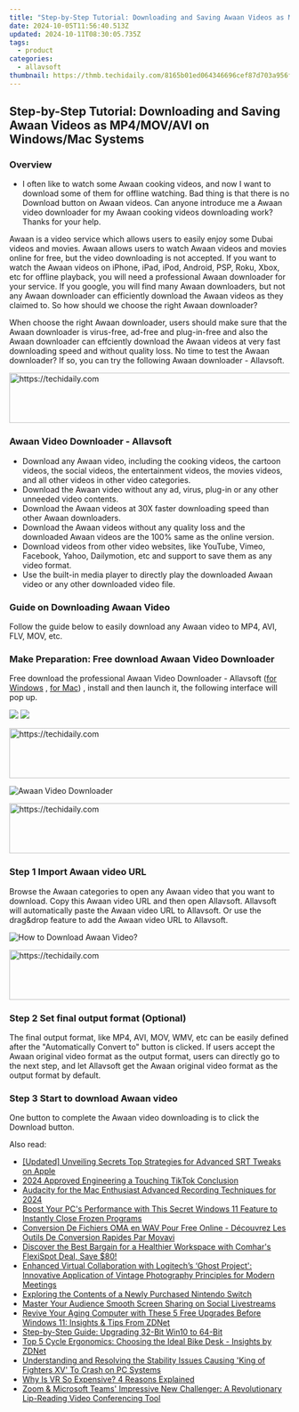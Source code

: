 ```yaml
---
title: "Step-by-Step Tutorial: Downloading and Saving Awaan Videos as MP4/MOV/AVI on Windows/Mac Systems"
date: 2024-10-05T11:56:40.513Z
updated: 2024-10-11T08:30:05.735Z
tags:
  - product
categories:
  - allavsoft
thumbnail: https://thmb.techidaily.com/8165b01ed064346696cef87d703a956f25f7e75ad27ec5fc1142917a3643401d.jpg
---
```


## Step-by-Step Tutorial: Downloading and Saving Awaan Videos as MP4/MOV/AVI on Windows/Mac Systems

### Overview

* I often like to watch some Awaan cooking videos, and now I want to download some of them for offline watching. Bad thing is that there is no Download button on Awaan videos. Can anyone introduce me a Awaan video downloader for my Awaan cooking videos downloading work? Thanks for your help.

Awaan is a video service which allows users to easily enjoy some Dubai videos and movies. Awaan allows users to watch Awaan videos and movies online for free, but the video downloading is not accepted. If you want to watch the Awaan videos on iPhone, iPad, iPod, Android, PSP, Roku, Xbox, etc for offline playback, you will need a professional Awaan downloader for your service. If you google, you will find many Awaan downloaders, but not any Awaan downloader can efficiently download the Awaan videos as they claimed to. So how should we choose the right Awaan downloader?

When choose the right Awaan downloader, users should make sure that the Awaan downloader is virus-free, ad-free and plug-in-free and also the Awaan downloader can effciently download the Awaan videos at very fast downloading speed and without quality loss. No time to test the Awaan downloader? If so, you can try the following Awaan downloader - Allavsoft.

<!-- affiliate ads begin -->
<a href="https://appsumo.8odi.net/c/5597632/2144278/7443" target="_top" id="2144278">
  <img src="//a.impactradius-go.com/display-ad/7443-2144278" border="0" alt="https://techidaily.com" width="728" height="90"/>
</a>
<img height="0" width="0" src="https://appsumo.8odi.net/i/5597632/2144278/7443" style="position:absolute;visibility:hidden;" border="0" />
<!-- affiliate ads end -->

### Awaan Video Downloader - Allavsoft

* Download any Awaan video, including the cooking videos, the cartoon videos, the social videos, the entertainment videos, the movies videos, and all other videos in other video categories.
* Download the Awaan video without any ad, virus, plug-in or any other unneeded video contents.
* Download the Awaan videos at 30X faster downloading speed than other Awaan downloaders.
* Download the Awaan videos without any quality loss and the downloaded Awaan videos are the 100% same as the online version.
* Download videos from other video websites, like YouTube, Vimeo, Facebook, Yahoo, Dailymotion, etc and support to save them as any video format.
* Use the built-in media player to directly play the downloaded Awaan video or any other downloaded video file.

### Guide on Downloading Awaan Video

Follow the guide below to easily download any Awaan video to MP4, AVI, FLV, MOV, etc.

### Make Preparation: Free download Awaan Video Downloader

Free download the professional Awaan Video Downloader - Allavsoft ([for Windows](https://tools.techidaily.com/allavsoft/products/) , [for Mac](https://tools.techidaily.com/allavsoft/products/)) , install and then launch it, the following interface will pop up.

[![](https://www.allavsoft.com/how-to/../images/how-to/free-download-win.jpg)](https://tools.techidaily.com/allavsoft/products/) [![](https://www.allavsoft.com/how-to/../images/how-to/free-download-mac.jpg)](https://tools.techidaily.com/allavsoft/products/)

<!-- affiliate ads begin -->
<a href="https://ephamedtechinc.pxf.io/c/5597632/2136625/26400" target="_top" id="2136625">
  <img src="//a.impactradius-go.com/display-ad/26400-2136625" border="0" alt="https://techidaily.com" width="728" height="90"/>
</a>
<img height="0" width="0" src="https://ephamedtechinc.pxf.io/i/5597632/2136625/26400" style="position:absolute;visibility:hidden;" border="0" />
<!-- affiliate ads end -->

![Awaan Video Downloader](https://www.allavsoft.com/how-to/../images/allavsoft/screen-shot-600.jpg)

<!-- affiliate ads begin -->
<a href="https://appsumo.8odi.net/c/5597632/2118314/7443" target="_top" id="2118314">
  <img src="//a.impactradius-go.com/display-ad/7443-2118314" border="0" alt="https://techidaily.com" width="728" height="90"/>
</a>
<img height="0" width="0" src="https://appsumo.8odi.net/i/5597632/2118314/7443" style="position:absolute;visibility:hidden;" border="0" />
<!-- affiliate ads end -->

### Step 1 Import Awaan video URL

Browse the Awaan categories to open any Awaan video that you want to download. Copy this Awaan video URL and then open Allavsoft. Allavsoft will automatically paste the Awaan video URL to Allavsoft. Or use the drag&drop feature to add the Awaan video URL to Allavsoft.

![How to Download Awaan Video?](https://www.allavsoft.com/how-to/../images/how-to/download-rtmp-video/download-rtmp-video.jpg)

<!-- affiliate ads begin -->
<a href="https://appsumo.8odi.net/c/5597632/2123726/7443" target="_top" id="2123726">
  <img src="//a.impactradius-go.com/display-ad/7443-2123726" border="0" alt="https://techidaily.com" width="600" height="90"/>
</a>
<img height="0" width="0" src="https://appsumo.8odi.net/i/5597632/2123726/7443" style="position:absolute;visibility:hidden;" border="0" />
<!-- affiliate ads end -->

### Step 2 Set final output format (Optional)

The final output format, like MP4, AVI, MOV, WMV, etc can be easily defined after the "Automatically Convert to" button is clicked. If users accept the Awaan original video format as the output format, users can directly go to the next step, and let Allavsoft get the Awaan original video format as the output format by default.

### Step 3 Start to download Awaan video

One button to complete the Awaan video downloading is to click the Download button.

<ins class="adsbygoogle"
     style="display:block"
     data-ad-format="autorelaxed"
     data-ad-client="ca-pub-7571918770474297"
     data-ad-slot="1223367746"></ins>

<ins class="adsbygoogle"
     style="display:block"
     data-ad-client="ca-pub-7571918770474297"
     data-ad-slot="8358498916"
     data-ad-format="auto"
     data-full-width-responsive="true"></ins>

<span class="atpl-alsoreadstyle">Also read:</span>
<div><ul>
<li><a href="https://fox-info.techidaily.com/updated-unveiling-secrets-top-strategies-for-advanced-srt-tweaks-on-apple/"><u>[Updated] Unveiling Secrets Top Strategies for Advanced SRT Tweaks on Apple</u></a></li>
<li><a href="https://tiktok-video-recordings.techidaily.com/2024-approved-engineering-a-touching-tiktok-conclusion/"><u>2024 Approved Engineering a Touching TikTok Conclusion</u></a></li>
<li><a href="https://visual-screen-recording.techidaily.com/audacity-for-the-mac-enthusiast-advanced-recording-techniques-for-2024/"><u>Audacity for the Mac Enthusiast Advanced Recording Techniques for 2024</u></a></li>
<li><a href="https://win-fantastic.techidaily.com/boost-your-pcs-performance-with-this-secret-windows-11-feature-to-instantly-close-frozen-programs/"><u>Boost Your PC's Performance with This Secret Windows 11 Feature to Instantly Close Frozen Programs</u></a></li>
<li><a href="https://some-approaches.techidaily.com/conversion-de-fichiers-oma-en-wav-pour-free-online-decouvrez-les-outils-de-conversion-rapides-par-movavi/"><u>Conversion De Fichiers OMA en WAV Pour Free Online - Découvrez Les Outils De Conversion Rapides Par Movavi</u></a></li>
<li><a href="https://win-fantastic.techidaily.com/discover-the-best-bargain-for-a-healthier-workspace-with-comhars-flexispot-deal-save-80/"><u>Discover the Best Bargain for a Healthier Workspace with Comhar's FlexiSpot Deal, Save $80!</u></a></li>
<li><a href="https://win-fantastic.techidaily.com/enhanced-virtual-collaboration-with-logitechs-ghost-project-innovative-application-of-vintage-photography-principles-for-modern-meetings/"><u>Enhanced Virtual Collaboration with Logitech’s ‘Ghost Project': Innovative Application of Vintage Photography Principles for Modern Meetings</u></a></li>
<li><a href="https://techtrends.techidaily.com/exploring-the-contents-of-a-newly-purchased-nintendo-switch/"><u>Exploring the Contents of a Newly Purchased Nintendo Switch</u></a></li>
<li><a href="https://facebook-video-recording.techidaily.com/master-your-audience-smooth-screen-sharing-on-social-livestreams/"><u>Master Your Audience Smooth Screen Sharing on Social Livestreams</u></a></li>
<li><a href="https://win-fantastic.techidaily.com/revive-your-aging-computer-with-these-5-free-upgrades-before-windows-11-insights-and-tips-from-zdnet/"><u>Revive Your Aging Computer with These 5 Free Upgrades Before Windows 11: Insights & Tips From ZDNet</u></a></li>
<li><a href="https://buynow-info.techidaily.com/step-by-step-guide-upgrading-32-bit-win10-to-64-bit/"><u>Step-by-Step Guide: Upgrading 32-Bit Win10 to 64-Bit</u></a></li>
<li><a href="https://win-fantastic.techidaily.com/top-5-cycle-ergonomics-choosing-the-ideal-bike-desk-insights-by-zdnet/"><u>Top 5 Cycle Ergonomics: Choosing the Ideal Bike Desk - Insights by ZDNet</u></a></li>
<li><a href="https://program-issues.techidaily.com/understanding-and-resolving-the-stability-issues-causing-king-of-fighters-xv-to-crash-on-pc-systems/"><u>Understanding and Resolving the Stability Issues Causing 'King of Fighters XV' To Crash on PC Systems</u></a></li>
<li><a href="https://games-able.techidaily.com/why-is-vr-so-expensive-4-reasons-explained/"><u>Why Is VR So Expensive? 4 Reasons Explained</u></a></li>
<li><a href="https://win-fantastic.techidaily.com/zoom-and-microsoft-teams-impressive-new-challenger-a-revolutionary-lip-reading-video-conferencing-tool/"><u>Zoom & Microsoft Teams' Impressive New Challenger: A Revolutionary Lip-Reading Video Conferencing Tool</u></a></li>
</ul></div>

